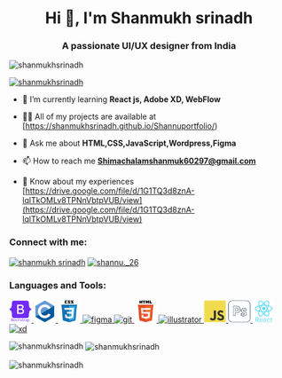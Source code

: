<h1 align="center">Hi 👋, I'm Shanmukh srinadh</h1>
<h3 align="center">A passionate UI/UX designer from India</h3>

<p align="left"> <img src="https://komarev.com/ghpvc/?username=shanmukhsrinadh&label=Profile%20views&color=0e75b6&style=flat" alt="shanmukhsrinadh" /> </p>

<p align="left"> <a href="https://github.com/ryo-ma/github-profile-trophy"><img src="https://github-profile-trophy.vercel.app/?username=shanmukhsrinadh" alt="shanmukhsrinadh" /></a> </p>

- 🌱 I’m currently learning **React js, Adobe XD, WebFlow**

- 👨‍💻 All of my projects are available at [https://shanmukhsrinadh.github.io/Shannuportfolio/)

- 💬 Ask me about **HTML,CSS,JavaScript,Wordpress,Figma**

- 📫 How to reach me **Shimachalamshanmuk60297@gmail.com**

- 📄 Know about my experiences [https://drive.google.com/file/d/1G1TQ3d8znA-lqlTkOMLv8TPNnVbtpVUB/view](https://drive.google.com/file/d/1G1TQ3d8znA-lqlTkOMLv8TPNnVbtpVUB/view)

<h3 align="left">Connect with me:</h3>
<p align="left">
<a href="https://linkedin.com/in/shanmukh srinadh" target="blank"><img align="center" src="https://raw.githubusercontent.com/rahuldkjain/github-profile-readme-generator/master/src/images/icons/Social/linked-in-alt.svg" alt="shanmukh srinadh" height="30" width="40" /></a>
<a href="https://instagram.com/shannu._26" target="blank"><img align="center" src="https://raw.githubusercontent.com/rahuldkjain/github-profile-readme-generator/master/src/images/icons/Social/instagram.svg" alt="shannu._26" height="30" width="40" /></a>
</p>

<h3 align="left">Languages and Tools:</h3>
<p align="left"> <a href="https://getbootstrap.com" target="_blank" rel="noreferrer"> <img src="https://raw.githubusercontent.com/devicons/devicon/master/icons/bootstrap/bootstrap-plain-wordmark.svg" alt="bootstrap" width="40" height="40"/> </a> <a href="https://www.cprogramming.com/" target="_blank" rel="noreferrer"> <img src="https://raw.githubusercontent.com/devicons/devicon/master/icons/c/c-original.svg" alt="c" width="40" height="40"/> </a> <a href="https://www.w3schools.com/css/" target="_blank" rel="noreferrer"> <img src="https://raw.githubusercontent.com/devicons/devicon/master/icons/css3/css3-original-wordmark.svg" alt="css3" width="40" height="40"/> </a> <a href="https://www.figma.com/" target="_blank" rel="noreferrer"> <img src="https://www.vectorlogo.zone/logos/figma/figma-icon.svg" alt="figma" width="40" height="40"/> </a> <a href="https://git-scm.com/" target="_blank" rel="noreferrer"> <img src="https://www.vectorlogo.zone/logos/git-scm/git-scm-icon.svg" alt="git" width="40" height="40"/> </a> <a href="https://www.w3.org/html/" target="_blank" rel="noreferrer"> <img src="https://raw.githubusercontent.com/devicons/devicon/master/icons/html5/html5-original-wordmark.svg" alt="html5" width="40" height="40"/> </a> <a href="https://www.adobe.com/in/products/illustrator.html" target="_blank" rel="noreferrer"> <img src="https://www.vectorlogo.zone/logos/adobe_illustrator/adobe_illustrator-icon.svg" alt="illustrator" width="40" height="40"/> </a> <a href="https://developer.mozilla.org/en-US/docs/Web/JavaScript" target="_blank" rel="noreferrer"> <img src="https://raw.githubusercontent.com/devicons/devicon/master/icons/javascript/javascript-original.svg" alt="javascript" width="40" height="40"/> </a> <a href="https://www.photoshop.com/en" target="_blank" rel="noreferrer"> <img src="https://raw.githubusercontent.com/devicons/devicon/master/icons/photoshop/photoshop-line.svg" alt="photoshop" width="40" height="40"/> </a> <a href="https://reactjs.org/" target="_blank" rel="noreferrer"> <img src="https://raw.githubusercontent.com/devicons/devicon/master/icons/react/react-original-wordmark.svg" alt="react" width="40" height="40"/> </a> <a href="https://www.adobe.com/products/xd.html" target="_blank" rel="noreferrer"> <img src="https://cdn.worldvectorlogo.com/logos/adobe-xd.svg" alt="xd" width="40" height="40"/> </a> </p>

<p><img align="left" src="https://github-readme-stats.vercel.app/api/top-langs?username=shanmukhsrinadh&show_icons=true&locale=en&layout=compact" alt="shanmukhsrinadh" /></p>

<p>&nbsp;<img align="center" src="https://github-readme-stats.vercel.app/api?username=shanmukhsrinadh&show_icons=true&locale=en" alt="shanmukhsrinadh" /></p>

<p><img align="center" src="https://github-readme-streak-stats.herokuapp.com/?user=shanmukhsrinadh&" alt="shanmukhsrinadh" /></p>
